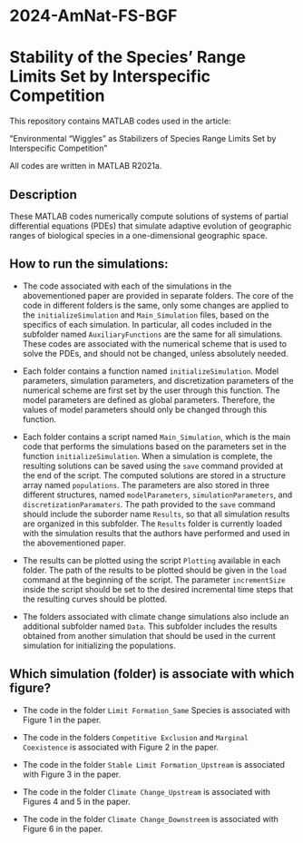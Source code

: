 # 2024-AmNat-FS-BGF

# Stability of the Species’ Range Limits Set by Interspecific Competition

This repository contains MATLAB codes used in the article:

"Environmental “Wiggles” as Stabilizers of Species Range Limits Set by Interspecific Competition"

All codes are written in MATLAB R2021a.

## Description
These MATLAB codes numerically compute solutions of systems of partial differential equations (PDEs) that simulate adaptive evolution of geographic ranges of biological species in a one-dimensional geographic space.

## How to run the simulations:

- The code associated with each of the simulations in the abovementioned paper are provided in separate folders. The core of the code in different folders is the same, only some changes are applied to the `initializeSimulation` and `Main_Simulation` files, based on the specifics of each simulation. In particular, all codes included in the subfolder named `AuxiliaryFunctions` are the same for all simulations. These codes are associated with the numerical scheme that is used to solve the PDEs, and should not be changed, unless absolutely needed.

- Each folder contains a function named `initializeSimulation`. Model parameters, simulation parameters, and discretization parameters of the numerical scheme are first set by the user through this function. The model parameters are defined as global parameters. Therefore, the values of model parameters should only be changed through this function.

- Each folder contains a script named `Main_Simulation`, which is the main code that performs the simulations based on the parameters set in the function `initializeSimulation`. When a simulation is complete, the resulting solutions can be saved using the `save` command provided at the end of the script. The computed solutions are stored in a structure array named `populations`. The parameters are also stored in three different structures, named `modelParameters`, `simulationParameters`, and `discretizationParamaters`. The path provided to the `save` command should include the suborder name `Results`, so that all simulation results are organized in this subfolder. The `Results` folder is currently loaded with the simulation results that the authors have performed and used in the abovementioned paper.

- The results can be plotted using the script `Plotting` available in each folder. The path of the results to be plotted should be given in the `load` command at the beginning of the script. The parameter `incrementSize` inside the script should be set to the desired incremental time steps that the resulting curves should be plotted.

- The folders associated with climate change simulations also include an additional subfolder named `Data`. This subfolder includes the results obtained from another simulation that should be used in the current simulation for initializing the populations. 

## Which simulation (folder) is associate with which figure?

- The code in the folder `Limit Formation_Same` Species is associated with Figure 1 in the paper.

- The code in the folders `Competitive Exclusion` and `Marginal Coexistence` is associated with Figure 2 in the paper.

- The code in the folder `Stable Limit Formation_Upstream` is associated with Figure 3 in the paper.

- The code in the folder `Climate Change_Upstream` is associated with Figures 4 and 5 in the paper.

- The code in the folder `Climate Change_Downstreem` is associated with Figure 6 in the paper.
